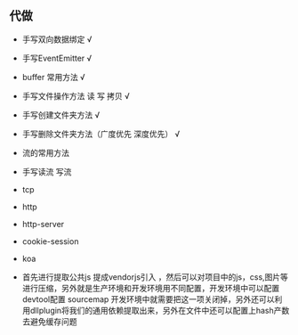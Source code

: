 ## 代做
- 手写双向数据绑定 √
- 手写EventEmitter √
- buffer 常用方法 √
- 手写文件操作方法 读 写 拷贝 √
- 手写创建文件夹方法 √
- 手写删除文件夹方法（广度优先 深度优先） √
- 流的常用方法
- 手写读流 写流 
- tcp
- http
- http-server
- cookie-session
- koa

- 首先进行提取公共js 提成vendorjs引入 ，然后可以对项目中的js，css,图片等进行压缩，另外就是生产环境和开发环境用不同配置，开发环境中可以配置devtool配置 sourcemap  开发环境中就需要把这一项关闭掉，另外还可以利用dllplugin将我们的通用依赖提取出来，另外在文件中还可以配置上hash产数去避免缓存问题